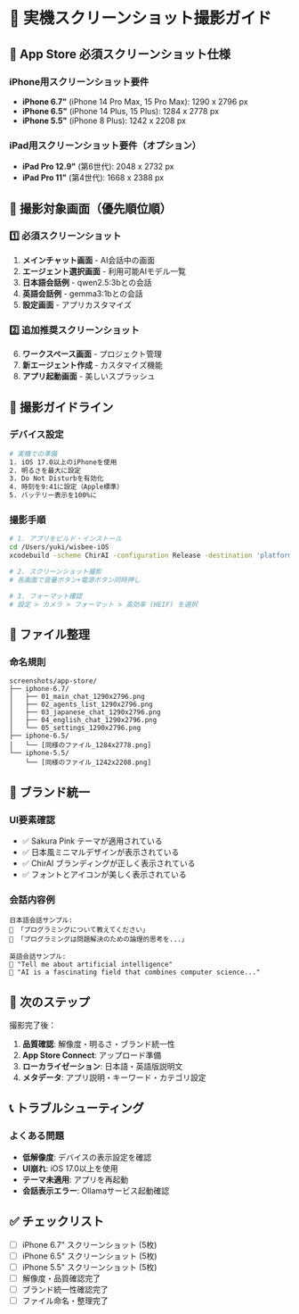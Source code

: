 # 📱 実機スクリーンショット撮影ガイド

## 🎯 App Store 必須スクリーンショット仕様

### iPhone用スクリーンショット要件
- **iPhone 6.7"** (iPhone 14 Pro Max, 15 Pro Max): 1290 x 2796 px
- **iPhone 6.5"** (iPhone 14 Plus, 15 Plus): 1284 x 2778 px  
- **iPhone 5.5"** (iPhone 8 Plus): 1242 x 2208 px

### iPad用スクリーンショット要件（オプション）
- **iPad Pro 12.9"** (第6世代): 2048 x 2732 px
- **iPad Pro 11"** (第4世代): 1668 x 2388 px

## 📸 撮影対象画面（優先順位順）

### 1️⃣ 必須スクリーンショット
1. **メインチャット画面** - AI会話中の画面
2. **エージェント選択画面** - 利用可能AIモデル一覧
3. **日本語会話例** - qwen2.5:3bとの会話
4. **英語会話例** - gemma3:1bとの会話
5. **設定画面** - アプリカスタマイズ

### 2️⃣ 追加推奨スクリーンショット
6. **ワークスペース画面** - プロジェクト管理
7. **新エージェント作成** - カスタマイズ機能
8. **アプリ起動画面** - 美しいスプラッシュ

## 🎨 撮影ガイドライン

### デバイス設定
```bash
# 実機での準備
1. iOS 17.0以上のiPhoneを使用
2. 明るさを最大に設定
3. Do Not Disturbを有効化
4. 時刻を9:41に設定（Apple標準）
5. バッテリー表示を100%に
```

### 撮影手順
```bash
# 1. アプリをビルド・インストール
cd /Users/yuki/wisbee-iOS
xcodebuild -scheme ChirAI -configuration Release -destination 'platform=iOS,name=Your iPhone' install

# 2. スクリーンショット撮影
# 各画面で音量ボタン+電源ボタン同時押し

# 3. フォーマット確認
# 設定 > カメラ > フォーマット > 高効率 (HEIF) を選択
```

## 📁 ファイル整理

### 命名規則
```
screenshots/app-store/
├── iphone-6.7/
│   ├── 01_main_chat_1290x2796.png
│   ├── 02_agents_list_1290x2796.png
│   ├── 03_japanese_chat_1290x2796.png
│   ├── 04_english_chat_1290x2796.png
│   └── 05_settings_1290x2796.png
├── iphone-6.5/
│   └── [同様のファイル_1284x2778.png]
└── iphone-5.5/
    └── [同様のファイル_1242x2208.png]
```

## 🌸 ブランド統一

### UI要素確認
- ✅ Sakura Pink テーマが適用されている
- ✅ 日本風ミニマルデザインが表示されている
- ✅ ChirAI ブランディングが正しく表示されている
- ✅ フォントとアイコンが美しく表示されている

### 会話内容例
```
日本語会話サンプル:
👤 「プログラミングについて教えてください」
🌸 「プログラミングは問題解決のための論理的思考を...」

英語会話サンプル:
👤 "Tell me about artificial intelligence"
🌸 "AI is a fascinating field that combines computer science..."
```

## 🚀 次のステップ

撮影完了後：
1. **品質確認**: 解像度・明るさ・ブランド統一性
2. **App Store Connect**: アップロード準備
3. **ローカライゼーション**: 日本語・英語版説明文
4. **メタデータ**: アプリ説明・キーワード・カテゴリ設定

## 📞 トラブルシューティング

### よくある問題
- **低解像度**: デバイスの表示設定を確認
- **UI崩れ**: iOS 17.0以上を使用
- **テーマ未適用**: アプリを再起動
- **会話表示エラー**: Ollamaサービス起動確認

## ✅ チェックリスト

- [ ] iPhone 6.7" スクリーンショット (5枚)
- [ ] iPhone 6.5" スクリーンショット (5枚)  
- [ ] iPhone 5.5" スクリーンショット (5枚)
- [ ] 解像度・品質確認完了
- [ ] ブランド統一性確認完了
- [ ] ファイル命名・整理完了
